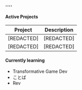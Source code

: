 ### ....

<!--
**jonuzo/jonuzo** is a ✨ _special_ ✨ repository because its `README.md` (this file) appears on your GitHub profile.

Here are some ideas to get you started:

- 🔭 I’m currently working on ...
- 🌱 I’m currently learning ...
- 👯 I’m looking to collaborate on ...
- 🤔 I’m looking for help with ...
- 💬 Ask me about ...
- 📫 How to reach me: ...
- 😄 Pronouns: ...
- ⚡ Fun fact: ...
-->

#### Active Projects

| Project     | Description |
| ----------- | ----------- |
| [REDACTED]  | [REDACTED]  |
| [REDACTED]  | [REDACTED]  |

#### Currently learning
- Transformative Game Dev 
- ことば
- Rev






